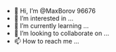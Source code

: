 - 👋 Hi, I’m @MaxBorov 96676
- 👀 I’m interested in ...
- 🌱 I’m currently learning ...
- 💞️ I’m looking to collaborate on ...
- 📫 How to reach me ...

<!---
MaxBorov/MaxBorov is a ✨ special ✨ repository because its `README.md` (this file) appears on your GitHub profile.
You can click the Preview link to take a look at your changes.
--->
